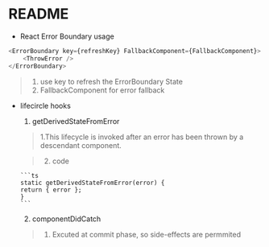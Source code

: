 # README

- React Error Boundary usage

```ts
<ErrorBoundary key={refreshKey} FallbackComponent={FallbackComponent}>
	<ThrowError />
</ErrorBoundary>
```

> 1. use key to refresh the ErrorBoundary State
> 2. FallbackComponent for error fallback

- lifecircle hooks

  1.  getDerivedStateFromError

  > 1.This lifecycle is invoked after an error has been thrown by a descendant component.

  > 2.  code

      ```ts
      static getDerivedStateFromError(error) {
      return { error };
      }
      ```

  2.  componentDidCatch

  > 1.  Excuted at commit phase, so side-effects are permmited
